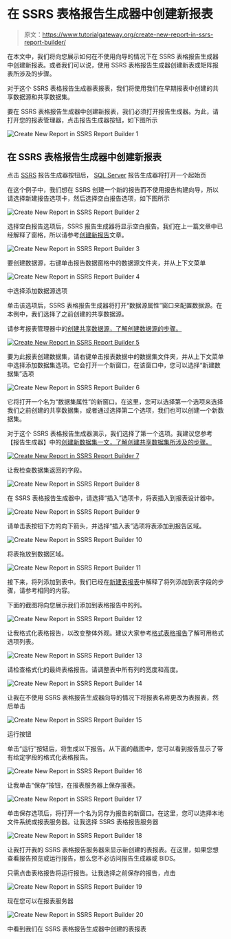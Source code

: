 # 在 SSRS 表格报告生成器中创建新报表

> 原文：<https://www.tutorialgateway.org/create-new-report-in-ssrs-report-builder/>

在本文中，我们将向您展示如何在不使用向导的情况下在 SSRS 表格报告生成器中创建新报表。或者我们可以说，使用 SSRS 表格报告生成器创建新表或矩阵报表所涉及的步骤。

对于这个 SSRS 表格报告生成器表报表，我们将使用我们在早期报表中创建的共享数据源和共享数据集。

要在 SSRS 表格报告生成器中创建新报表，我们必须打开报告生成器。为此，请打开您的报表管理器，点击报告生成器按钮，如下图所示

![Create New Report in SSRS Report Builder 1](img/9da8c0b29e44ecc90b44ef62efe111cd.png)

## 在 SSRS 表格报告生成器中创建新报表

点击 [SSRS](https://www.tutorialgateway.org/ssrs/) 报告生成器按钮后， [SQL Server](https://www.tutorialgateway.org/sql/) 报告生成器将打开一个起始页

在这个例子中，我们想在 SSRS 创建一个新的报告而不使用报告构建向导，所以请选择新建报告选项卡，然后选择空白报告选项，如下图所示

![Create New Report in SSRS Report Builder 2](img/a48387498e9efd59318e15a6303c31c6.png)

选择空白报告选项后，SSRS 报告生成器将显示空白报告。我们在上一篇文章中已经解释了窗格，所以请参考[创建新报告](https://www.tutorialgateway.org/create-a-new-report-in-ssrs/)文章。

![Create New Report in SSRS Report Builder 3](img/0c31d1762d5b22f70a01d4fdd429c884.png)

要创建数据源，右键单击报告数据窗格中的数据源文件夹，并从上下文菜单

![Create New Report in SSRS Report Builder 4](img/16a5ddb32d7a47918d2dd35b3f29a453.png)

中选择添加数据源选项

单击该选项后，SSRS 表格报告生成器将打开“数据源属性”窗口来配置数据源。在本例中，我们选择了之前创建的共享数据源。

请参考报表管理器中的[创建共享数据源，了解创建数据源的步骤。](https://www.tutorialgateway.org/data-source-in-ssrs-report-manager/)

[![Create New Report in SSRS Report Builder 5](img/7d9173ae3e8c90e1634d1eaece08923c.png)](https://www.tutorialgateway.org/data-source-in-ssrs-report-manager/)

要为此报表创建数据集，请右键单击报表数据中的数据集文件夹，并从上下文菜单中选择添加数据集选项。它会打开一个新窗口，在该窗口中，您可以选择“新建数据集”选项

![Create New Report in SSRS Report Builder 6](img/8b765d04ca0ed38a4333eeb9ba6e8b18.png)

它将打开一个名为“数据集属性”的新窗口。在这里，您可以选择第一个选项来选择我们之前创建的共享数据集，或者通过选择第二个选项，我们也可以创建一个新数据集。

对于这个 SSRS 表格报告生成器演示，我们选择了第一个选项。我建议您参考【报告生成器】中的[创建新数据集一文，了解创建共享数据集所涉及的步骤。](https://www.tutorialgateway.org/create-a-new-dataset-using-ssrs-report-builder-wizard/)

[![Create New Report in SSRS Report Builder 7](img/40f3dc664d2543967ebe4d0f531a8672.png)](https://www.tutorialgateway.org/create-a-new-dataset-using-ssrs-report-builder-wizard/)

让我检查数据集返回的字段。

![Create New Report in SSRS Report Builder 8](img/e6cf6f38cf22bacec5dd3bcdc5766bd2.png)

在 SSRS 表格报告生成器中，请选择“插入”选项卡，将表插入到报表设计器中。

![Create New Report in SSRS Report Builder 9](img/fc2ddf7bd1ddcb0ebbd6404d567223ee.png)

请单击表按钮下方的向下箭头，并选择“插入表”选项将表添加到报告区域。

![Create New Report in SSRS Report Builder 10](img/4f6cf16187a2ad638c3569b8249fdd1e.png)

将表拖放到数据区域。

![Create New Report in SSRS Report Builder 11](img/857ffaa9adbe22a39fa76898364f172b.png)

接下来，将列添加到表中。我们已经在[新建表报表](https://www.tutorialgateway.org/ssrs-table-report/)中解释了将列添加到表字段的步骤，请参考相同的内容。

下面的截图将向您展示我们添加到表格报告中的列。

![Create New Report in SSRS Report Builder 12](img/9f53d38b189f4a42c9a999f6806afccf.png)

让我格式化表格报告，以改变整体外观。建议大家参考[格式表格报告](https://www.tutorialgateway.org/format-table-report-in-ssrs/)了解可用格式选项列表。

![Create New Report in SSRS Report Builder 13](img/2224745f80bcdaa97a689b3866c4c878.png)

请检查格式化的最终表格报告。请调整表中所有列的宽度和高度。

![Create New Report in SSRS Report Builder 14](img/cb8c9c265d9d87f011f2a1a6fcd36d89.png)

让我在不使用 SSRS 表格报告生成器向导的情况下将报表名称更改为表报表，然后单击

![Create New Report in SSRS Report Builder 15](img/0fd708434a7a658c6ee1218e484f9679.png)

运行按钮

单击“运行”按钮后，将生成以下报告。从下面的截图中，您可以看到报告显示了带有给定字段的格式化表格报告。

![Create New Report in SSRS Report Builder 16](img/efe3d90abf648b4995c19bb0ad7da88b.png)

让我单击“保存”按钮，在报表服务器上保存报表。

![Create New Report in SSRS Report Builder 17](img/4321d8254194206c6d3be4ec3da45af9.png)

单击保存选项后，将打开一个名为另存为报告的新窗口。在这里，您可以选择本地文件系统或报表服务器。让我选择 SSRS 表格报告服务器

![Create New Report in SSRS Report Builder 18](img/c4937de1fe6453f1d05a3361d045eda9.png)

让我打开我的 SSRS 表格报告服务器来显示新创建的表报表。在这里，如果您想查看报告预览或运行报告，那么您不必访问报告生成器或 BIDS。

只需点击表格报告将运行报告。让我选择之前保存的报告，点击

![Create New Report in SSRS Report Builder 19](img/5c293e4e1a0d1892fee4320636ff4fec.png)

现在您可以在报表服务器

![Create New Report in SSRS Report Builder 20](img/204fdb5d129da55ce5de848bad6cb7fc.png)

中看到我们在 SSRS 表格报告生成器中创建的表报表